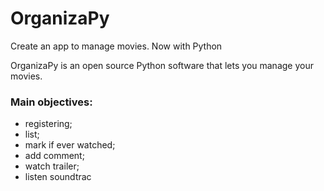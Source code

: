 # OrganizaPy

Create an app to manage movies. Now with Python

OrganizaPy is an open source Python software that lets you manage your movies.
### Main objectives:

  - registering;
  - list;
  - mark if ever watched;
  - add comment;
  - watch trailer;
  - listen soundtrac
